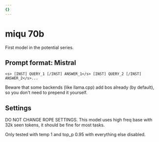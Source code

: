 ```yaml
---
{}
---
```

# miqu 70b

First model in the potential series.

## Prompt format: Mistral

```
<s> [INST] QUERY_1 [/INST] ANSWER_1</s> [INST] QUERY_2 [/INST] ANSWER_2</s>...
```

Beware that some backends (like llama.cpp) add bos already (by default), so you don't need to prepend it yourself.

## Settings

DO NOT CHANGE ROPE SETTINGS. This model uses high freq base with 32k seen tokens, it should be fine for most tasks.

Only tested with temp 1 and top_p 0.95 with everything else disabled.